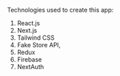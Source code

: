 Technologies used to create this app:

1. React.js
2. Next.js
3. Tailwind CSS
4. Fake Store API,
5. Redux
6. Firebase
7. NextAuth
